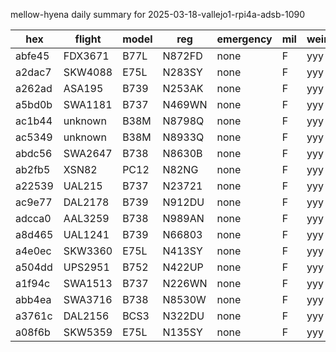 mellow-hyena daily summary for 2025-03-18-vallejo1-rpi4a-adsb-1090

|hex|flight|model|reg|emergency|mil|weirdo|
|--|--|--|--|--|--|--|
|abfe45|FDX3671|B77L|N872FD|none|F|yyy|
|a2dac7|SKW4088|E75L|N283SY|none|F|yyy|
|a262ad|ASA195|B739|N253AK|none|F|yyy|
|a5bd0b|SWA1181|B737|N469WN|none|F|yyy|
|ac1b44|unknown|B38M|N8798Q|none|F|yyy|
|ac5349|unknown|B38M|N8933Q|none|F|yyy|
|abdc56|SWA2647|B738|N8630B|none|F|yyy|
|ab2fb5|XSN82|PC12|N82NG|none|F|yyy|
|a22539|UAL215|B737|N23721|none|F|yyy|
|ac9e77|DAL2178|B739|N912DU|none|F|yyy|
|adcca0|AAL3259|B738|N989AN|none|F|yyy|
|a8d465|UAL1241|B739|N66803|none|F|yyy|
|a4e0ec|SKW3360|E75L|N413SY|none|F|yyy|
|a504dd|UPS2951|B752|N422UP|none|F|yyy|
|a1f94c|SWA1513|B737|N226WN|none|F|yyy|
|abb4ea|SWA3716|B738|N8530W|none|F|yyy|
|a3761c|DAL2156|BCS3|N322DU|none|F|yyy|
|a08f6b|SKW5359|E75L|N135SY|none|F|yyy|
